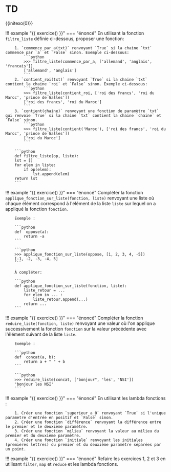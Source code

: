 # TD

{{initexo(0)}}

!!! example "{{ exercice() }}"
    === "énoncé"
        En utilisant la fonction `filtre_liste` définie ci-dessous, proposer une fonction:

        1. `commence_par_a(txt)` renvoyant `True` si la chaine `txt` commence par `a` et `False` sinon. Exemple ci-dessous:
            ```python
            >>> filtre_liste(commence_par_a, ['allemand', 'anglais', 'francais'])
            ['allemand', 'anglais']
            ```
        2. `contient_roi(txt)` renvoyant `True` si la chaine `txt` contient la chaine `roi` et `False` sinon. Exemple ci-dessous:
            ```python
            >>> filtre_liste(contient_roi, ['roi des francs', 'roi du Maroc', 'prince de Galles'])
            ['roi des francs', 'roi du Maroc']
            ```
        3. `contient(chaine)` renvoyant une fonction de paramètre `txt` qui renvoie `True` si la chaine `txt` contient la chaine `chaine` et `False` sinon.
            ```python
            >>> filtre_liste(contient('Maroc'), ['roi des francs', 'roi du Maroc', 'prince de Galles'])
            ['roi du Maroc']
            ```

        ```python
        def filtre_liste(op, liste):
        lst = []
        for elem in liste:
            if op(elem):
                lst.append(elem)
        return lst
        ```

!!! example "{{ exercice() }}"
    === "énoncé"
        Compléter la fonction `applique_fonction_sur_liste(fonction, liste)` renvoyant une liste où chaque élément correspond à l'élément de la liste `liste` sur lequel on a appliqué la fonction `fonction`.

        Exemple :

        ```python
        def  oppose(a):
            return -a
        ```

        ```python
        >>> applique_fonction_sur_liste(oppose, [1, 2, 3, 4, -5])
        [-1, -2, -3, -4, 5]
        ```

        À compléter:

        ```python
        def applique_fonction_sur_liste(fonction, liste):
            liste_retour = ...
            for elem in ... :
                liste_retour.append(...)
            return ...
        ```

!!! example "{{ exercice() }}"
    === "énoncé"
        Compléter la fonction `reduire_liste(fonction, liste)` renvoyant une valeur où l'on applique successivement la fonction `fonction` sur la valeur précédente avec l'élément suivant de la liste `liste`.

        Exemple :

        ```python
        def  concat(a, b):
            return a + " " + b
        ```

        ```python
        >>> reduire_liste(concat, ["bonjour", 'les', 'NSI'])
        'bonjour les NSI'
        ```

!!! example "{{ exercice() }}"
    === "énoncé"
        En utilisant les lambda fonctions :

        1. Créer une fonction `superieur_a_0` renvoyant `True` si l'unique parametre d'entrée en positif et `False` sinon. 
        2. Créer une fonction `différence` renvoyant la différence entre le premier et le deuxième paramètre. 
        3. Créer une fonction `milieu` renvoyant la valeur au milieu du premier et du deuxième paramètre. 
        4. Créer une fonction `initiale` renvoyant les initiales (premières lettres) du premier et du deuxième paramètre séparées par un point.

!!! example "{{ exercice() }}"
    === "énoncé"
        Refaire les exercices 1, 2 et 3 en utilisant `filter`, `map` et `reduce` et les lambda fonctions.